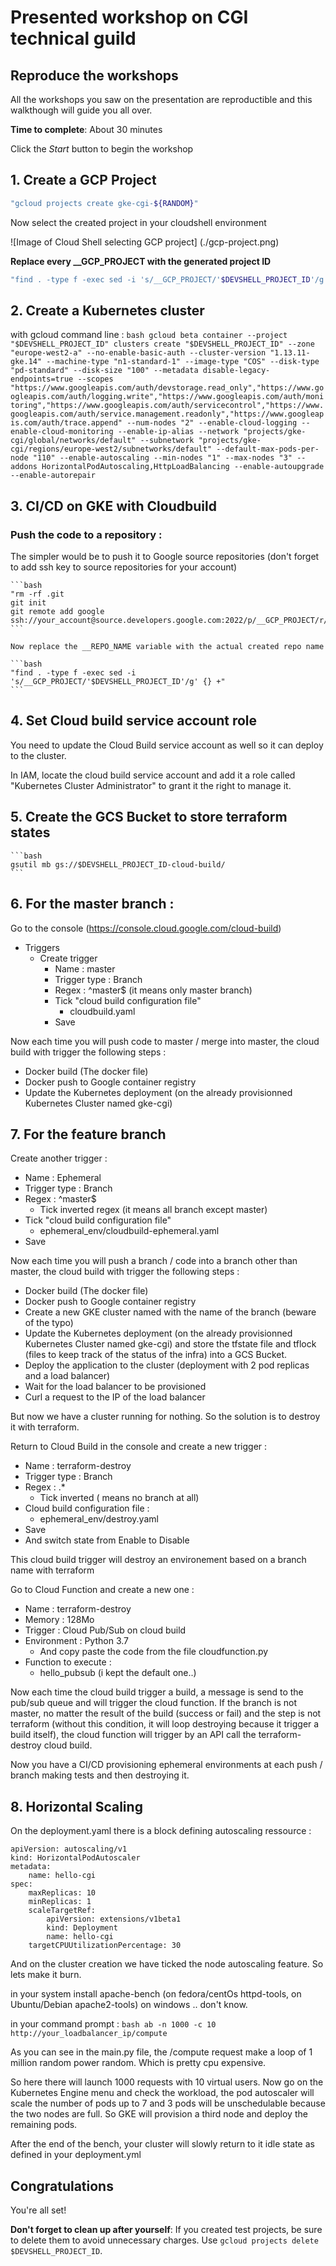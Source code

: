 # Presented workshop on CGI technical guild

## Reproduce the workshops

All the workshops you saw on the presentation are reproductible and this walkthough will guide you all over.

**Time to complete**: About 30 minutes

Click the *Start* button to begin the workshop

## 1. Create a GCP Project

```bash
"gcloud projects create gke-cgi-${RANDOM}"
```

Now select the created project in your cloudshell environment

![Image of Cloud Shell selecting GCP project]
(./gcp-project.png)

**Replace every __GCP_PROJECT with the generated project ID**
```bash
"find . -type f -exec sed -i 's/__GCP_PROJECT/'$DEVSHELL_PROJECT_ID'/g' {} +"
```

## 2. Create a Kubernetes cluster

with gcloud command line :
    ```bash
    gcloud beta container --project "$DEVSHELL_PROJECT_ID" clusters create "$DEVSHELL_PROJECT_ID" --zone "europe-west2-a" --no-enable-basic-auth --cluster-version "1.13.11-gke.14" --machine-type "n1-standard-1" --image-type "COS" --disk-type "pd-standard" --disk-size "100" --metadata disable-legacy-endpoints=true --scopes "https://www.googleapis.com/auth/devstorage.read_only","https://www.googleapis.com/auth/logging.write","https://www.googleapis.com/auth/monitoring","https://www.googleapis.com/auth/servicecontrol","https://www.googleapis.com/auth/service.management.readonly","https://www.googleapis.com/auth/trace.append" --num-nodes "2" --enable-cloud-logging --enable-cloud-monitoring --enable-ip-alias --network "projects/gke-cgi/global/networks/default" --subnetwork "projects/gke-cgi/regions/europe-west2/subnetworks/default" --default-max-pods-per-node "110" --enable-autoscaling --min-nodes "1" --max-nodes "3" --addons HorizontalPodAutoscaling,HttpLoadBalancing --enable-autoupgrade --enable-autorepair
    ```

## 3. CI/CD on GKE with Cloudbuild

### Push the code to a repository :

The simpler would be to push it to Google source repositories (don't forget to add ssh key to source repositories for your account)

    ```bash
    "rm -rf .git
    git init
    git remote add google ssh://your_account@source.developers.google.com:2022/p/__GCP_PROJECT/r/REPO_NAME"
    ```

    Now replace the __REPO_NAME variable with the actual created repo name

    ```bash
    "find . -type f -exec sed -i 's/__GCP_PROJECT/'$DEVSHELL_PROJECT_ID'/g' {} +"
    ```

## 4. Set Cloud build service account role

You need to update the Cloud Build service account as well so it can deploy to the cluster. 

In IAM, locate the cloud build service account and add it a role called "Kubernetes Cluster Administrator" to grant it the right to manage it.

## 5. Create the GCS Bucket to store terraform states

    ```bash
    gsutil mb gs://$DEVSHELL_PROJECT_ID-cloud-build/
    ```

## 6. For the master branch :

Go to the console (https://console.cloud.google.com/cloud-build)
- Triggers
	- Create trigger
		- Name : master
		- Trigger type : Branch
		- Regex : ^master$ (it means only master branch)
		- Tick "cloud build configuration file"
			- cloudbuild.yaml
		- Save

Now each time you will push code to master / merge into master, the cloud build with trigger the following steps :
- Docker build (The docker file)
- Docker push to Google container registry
- Update the Kubernetes deployment (on the already provisionned Kubernetes Cluster named gke-cgi)


## 7. For the feature branch
Create another trigger :
- Name : Ephemeral
- Trigger type : Branch
-  Regex : ^master$
	- Tick inverted regex (it means all branch except master)
- Tick "cloud build configuration file"
	- ephemeral_env/cloudbuild-ephemeral.yaml
- Save

Now each time you will push a branch / code into a branch other than master, the cloud build with trigger the following steps :
- Docker build (The docker file)
- Docker push to Google container registry
- Create a new GKE cluster named with the name of the branch (beware of the typo)
- Update the Kubernetes deployment (on the already provisionned Kubernetes Cluster named gke-cgi) and store the tfstate file and tflock (files to keep track of the status of the infra) into a GCS Bucket.
- Deploy the application to the cluster (deployment with 2 pod replicas and a load balancer)
- Wait for the load balancer to be provisioned
- Curl a request to the IP of the load balancer

But now we have a cluster running for nothing. So the solution is to destroy it with terraform.

Return to Cloud Build in the console and create a new trigger :
- Name : terraform-destroy
- Trigger type : Branch
- Regex : .*
	- Tick inverted ( means no branch at all)
- Cloud build configuration file :
	- ephemeral_env/destroy.yaml
- Save
- And switch state from Enable to Disable

This cloud build trigger will destroy an environement based on a branch name with terraform

Go to Cloud Function and create a new one :
- Name : terraform-destroy
- Memory : 128Mo
- Trigger : Cloud Pub/Sub on cloud build
- Environment : Python 3.7
	- And copy paste the code from the file cloudfunction.py
- Function to execute : 
	- hello_pubsub (i kept the default one..)

Now each time the cloud build trigger a build, a message is send to the pub/sub queue and will trigger the cloud function. If the branch is not master, no matter the result of the build (success or fail) and the step is not terraform (without this condition, it will loop destroying because it trigger a build itself), the cloud function will trigger by an API call the terraform-destroy cloud build.

Now you have a CI/CD provisioning ephemeral environments at each push / branch making tests and then destroying it.

## 8. Horizontal Scaling

On the deployment.yaml there is a block defining autoscaling ressource :

    apiVersion: autoscaling/v1
	kind: HorizontalPodAutoscaler
	metadata:
		name: hello-cgi
	spec:
		maxReplicas: 10
		minReplicas: 1
		scaleTargetRef:
			apiVersion: extensions/v1beta1
			kind: Deployment
			name: hello-cgi
		targetCPUUtilizationPercentage: 30

And on the cluster creation we have ticked the node autoscaling feature. So lets make it burn.

in your system install apache-bench (on fedora/centOs httpd-tools, on Ubuntu/Debian apache2-tools) on windows .. don't know.

in your command prompt :
    ```bash
    ab -n 1000 -c 10 http://your_loadbalancer_ip/compute
    ```

As you can see in the main.py file, the /compute request make a loop of 1 million random power random. Which is pretty cpu expensive.

So here there will launch 1000 requests with 10 virtual users. Now go on the Kubernetes Engine menu and check the workload, the pod autoscaler will scale the number of pods up to 7 and 3 pods will be unschedulable because the two nodes are full. So GKE will provision a third node and deploy the remaining pods.

After the end of the bench, your cluster will slowly return to it idle state as defined in your deployment.yml

## Congratulations

<walkthrough-conclusion-trophy></walkthrough-conclusion-trophy>

You're all set!

**Don't forget to clean up after yourself**: If you created test projects, be sure to delete them to avoid unnecessary charges. Use `gcloud projects delete $DEVSHELL_PROJECT_ID`.